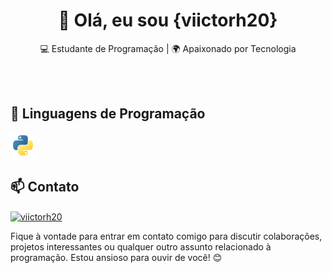 <h1 align="center">👋 Olá, eu sou {viictorh20}</h1>

<p align="center">
  💻 Estudante de Programação | 🌍 Apaixonado por Tecnologia
</p><br><br>


## 🚀 Linguagens de Programação
<p align="left"> <a href="https://www.python.org" target="_blank" rel="noreferrer"> <img src="https://raw.githubusercontent.com/devicons/devicon/master/icons/python/python-original.svg" alt="python" width="40" height="40"/> </a> </p>



## 📫 Contato
<p align="left">
<a href="https://linkedin.com/in/viictorh20" target="blank"><img align="center" src="https://raw.githubusercontent.com/rahuldkjain/github-profile-readme-generator/master/src/images/icons/Social/linked-in-alt.svg" alt="viictorh20" height="30" width="40" /></a>
</p>

Fique à vontade para entrar em contato comigo para discutir colaborações, projetos interessantes ou qualquer outro assunto relacionado à programação. Estou ansioso para ouvir de você! 😊 <br><br>
